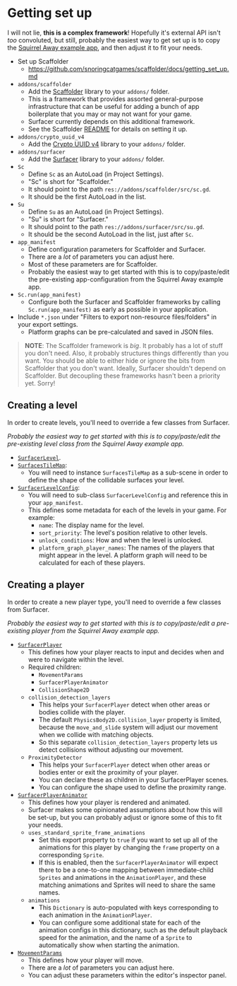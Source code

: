 # Getting set up

I will not lie, **this is a complex framework**! Hopefully it's external API isn't _too_ convoluted, but still, probably the easiest way to get set up is to copy the [Squirrel Away example app](https://github.com/snoringcatgames/squirrel-away), and then adjust it to fit your needs.

-   Set up Scaffolder
    -   https://github.com/snoringcatgames/scaffolder/docs/getting_set_up.md
-   `addons/scaffolder`
    -   Add the [Scaffolder](https://github.com/snoringcatgames/scaffolder/) library to your `addons/` folder.
    -   This is a framework that provides assorted general-purpose infrastructure that can be useful for adding a bunch of app boilerplate that you may or may not want for your game.
    -   Surfacer currently depends on this additional framework.
    -   See the Scaffolder [README](https://github.com/snoringcatgames/scaffolder/README.md) for details on setting it up.
-   `addons/crypto_uuid_v4`
    -   Add the [Crypto UUID v4](https://godotengine.org/asset-library/asset/748) library to your `addons/` folder.
-   `addons/surfacer`
    -   Add the [Surfacer](https://github.com/snoringcatgames/surfacer/) library to your `addons/` folder.
-   `Sc`
    -   Define `Sc` as an AutoLoad (in Project Settings).
    -   "Sc" is short for "Scaffolder."
    -   It should point to the path `res://addons/scaffolder/src/sc.gd`.
    -   It should be the first AutoLoad in the list.
-   `Su`
    -   Define `Su` as an AutoLoad (in Project Settings).
    -   "Su" is short for "Surfacer."
    -   It should point to the path `res://addons/surfacer/src/su.gd`.
    -   It should be the second AutoLoad in the list, just after `Sc`.
-   `app_manifest`
    -   Define configuration parameters for Scaffolder and Surfacer.
    -   There are a _lot_ of parameters you can adjust here.
    -   Most of these parameters are for Scaffolder.
    -   Probably the easiest way to get started with this is to copy/paste/edit the pre-existing app-configuration from the Squirrel Away example app.
-   `Sc.run(app_manifest)`
    -   Configure both the Surfacer and Scaffolder frameworks by calling `Sc.run(app_manifest)` as early as possible in your application.
-   Include `*.json` under "Filters to export non-resource files/folders" in your export settings.
    -   Platform graphs can be pre-calculated and saved in JSON files.

> **NOTE**: The Scaffolder framework is _big_. It probably has a lot of stuff you don't need. Also, it probably structures things differently than you want. You should be able to either hide or ignore the bits from Scaffolder that you don't want. Ideally, Surfacer shouldn't depend on Scaffolder. But decoupling these frameworks hasn't been a priority yet. Sorry!

## Creating a level

In order to create levels, you'll need to override a few classes from Surfacer.

_Probably the easiest way to get started with this is to copy/paste/edit the pre-existing level class from the Squirrel Away example app._

-   [`SurfacerLevel`](./src/level/surfacer_level.gd).
-   [`SurfacesTileMap`](./src/platform_graph/surfaces_tile_map.gd):
    -   You will need to instance `SurfacesTileMap` as a sub-scene in order to define the shape of the collidable surfaces your level.
-   [`SurfacerLevelConfig`](./src/config/surfacer_level_config.gd):
    -   You will need to sub-class `SurfacerLevelConfig` and reference this in your `app_manifest`.
    -   This defines some metadata for each of the levels in your game. For example:
        -   `name`: The display name for the level.
        -   `sort_priority`: The level's position relative to other levels.
        -   `unlock_conditions`: How and when the level is unlocked.
        -   `platform_graph_player_names`: The names of the players that might appear in the level. A platform graph will need to be calculated for each of these players.

## Creating a player

In order to create a new player type, you'll need to override a few classes from Surfacer.

_Probably the easiest way to get started with this is to copy/paste/edit a pre-existing player from the Squirrel Away example app._

-   [`SurfacerPlayer`](./src/player/surfacer_player.gd)
    -   This defines how your player reacts to input and decides when and were to navigate within the level.
    -   Required children:
        -   `MovementParams`
        -   `SurfacerPlayerAnimator`
        -   `CollisionShape2D`
    -   `collision_detection_layers`
        -   This helps your `SurfacerPlayer` detect when other areas or bodies collide with the player.
        -   The default `PhysicsBody2D.collision_layer` property is limited, because the `move_and_slide` system will adjust our movement when we collide with matching objects.
        -   So this separate `collision_detection_layers` property lets us detect collisions without adjusting our movement.
    -   `ProximityDetector`
        -   This helps your `SurfacerPlayer` detect when other areas or bodies enter or exit the proximity of your player.
        -   You can declare these as children in your SurfacerPlayer scenes.
        -   You can configure the shape used to define the proximity range.
-   [`SurfacerPlayerAnimator`](./src/player/surfacer_player_animator.gd)
    -   This defines how your player is rendered and animated.
    -   Surfacer makes some opinionated assumptions about how this will be set-up, but you can probably adjust or ignore some of this to fit your needs.
    -   `uses_standard_sprite_frame_animations`
        -   Set this export property to `true` if you want to set up all of the animations for this player by changing the `frame` property on a corresponding `Sprite`.
        -   If this is enabled, then the `SurfacerPlayerAnimator` will expect there to be a one-to-one mapping between immediate-child `Sprites` and animations in the `AnimationPlayer`, and these matching animations and Sprites will need to share the same names.
    -   `animations`
        -   This `Dictionary` is auto-populated with keys corresponding to each animation in the `AnimationPlayer`.
        -   You can configure some additional state for each of the animation configs in this dictionary, such as the default playback speed for the animation, and the name of a `Sprite` to automatically show when starting the animation.
-   [`MovementParams`](./src/platform_graph/edge/models/movement_params.gd)
    -   This defines how your player will move.
    -   There are a _lot_ of parameters you can adjust here.
    -   You can adjust these parameters within the editor's inspector panel.

